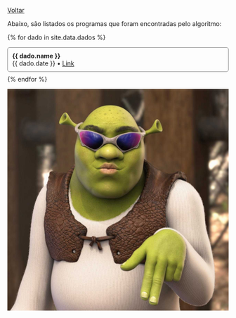 [Voltar](./index.md)

Abaixo, são listados os programas que foram encontradas pelo algoritmo:

{% for dado in site.data.dados %}

  <div style="margin-bottom:8px;border: 0.5px solid grey;border-radius: 5px;">
    <div style="padding:10px;">
      <strong>{{ dado.name }}</strong><br>
      {{ dado.date }} • <a href="{{ dado.link }}" target="_blank">Link</a>
    </div>
  </div>
{% endfor %}

![shrek chique](segredo/sheras.jpg)
